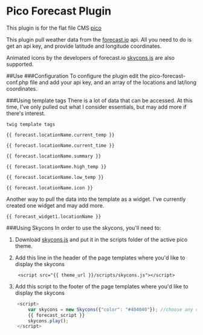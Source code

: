 # Pico Forecast Plugin
This plugin is for the flat file CMS [pico](https://github.com/picocms/Pico)

This plugin pull weather data from the [forecast.io](https://developer.forecast.io/docs/v2) api. All you need to do is get an api key, and provide latitude and longitude coordinates.

Animated icons by the developers of forecast.io [skycons.js](https://github.com/darkskyapp/skycons) are also supported.

##Use
###Configuration
To configure the plugin edit the pico-forecast-conf.php file and add your api key, and an array of the locations and lat/long coordinates.

###Using template tags
There is a lot of data that can be accessed. At this time, I've only pulled out what I consider essentials, but may add more if there's interest.

	twig template tags
	
	{{ forecast.locationName.current_temp }}

	{{ forecast.locationName.current_time }}

	{{ forecast.locationName.summary }}

	{{ forecast.locationName.high_temp }}

	{{ forecast.locationName.low_temp }}

	{{ forecast.locationName.icon }}

Another way to pull the data into the template as a widget. I've currently created one widget and may add more.

	{{ forecast_widget1.locationName }}

###Using Skycons
In order to use the skycons, you'll need to:

1. Download [skycons.js](https://github.com/darkskyapp/skycons) and put it in the scripts folder of the active pico theme.
2. Add this line in the header of the page templates where you'd like to display the skycons

		<script src="{{ theme_url }}/scripts/skycons.js"></script>
3. Add this script to the footer of the page templates where you'd like to display the skycons

```javascript
    <script>
		var skycons = new Skycons({"color": "#404040"}); //choose any color that fits your theme.
		{{ forecast_script }}		
		skycons.play();
	</script>
```